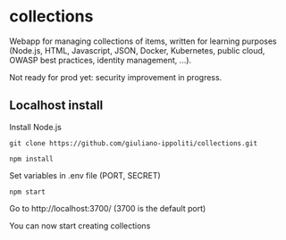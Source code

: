 # collections
Webapp for managing collections of items, written for learning purposes (Node.js, HTML, Javascript, JSON, Docker, Kubernetes, public cloud, OWASP best practices, identity management, ...).

Not ready for prod yet: security improvement in progress.

## Localhost install

Install Node.js

`git clone https://github.com/giuliano-ippoliti/collections.git`

`npm install`

Set variables in .env file (PORT, SECRET) 

`npm start`

Go to http://localhost:3700/ (3700 is the default port)

You can now start creating collections

